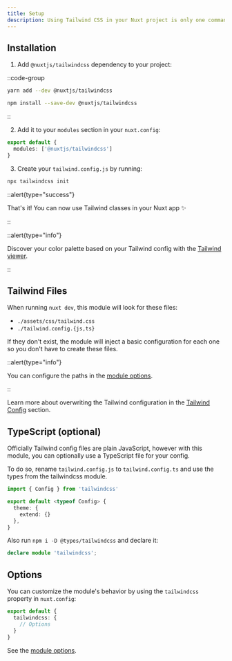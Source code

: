 ```yaml
---
title: Setup
description: Using Tailwind CSS in your Nuxt project is only one command away ✨
---
```


## Installation

1. Add `@nuxtjs/tailwindcss` dependency to your project:

::code-group

```bash [Yarn]
yarn add --dev @nuxtjs/tailwindcss
```

```bash [NPM]
npm install --save-dev @nuxtjs/tailwindcss
```

::

2. Add it to your `modules` section in your `nuxt.config`:

```ts [nuxt.config]
export default {
  modules: ['@nuxtjs/tailwindcss']
}
```

3. Create your `tailwind.config.js` by running:

```bash
npx tailwindcss init
```

::alert{type="success"}

That's it! You can now use Tailwind classes in your Nuxt app ✨

::

::alert{type="info"}

Discover your color palette based on your Tailwind config with the [Tailwind viewer](/tailwind/viewer).

::

## Tailwind Files

When running `nuxt dev`, this module will look for these files:

- `./assets/css/tailwind.css`
- `./tailwind.config.{js,ts}`

If they don't exist, the module will inject a basic configuration for each one so you don't have to create these files.

::alert{type="info"}

You can configure the paths in the [module options](/getting-started/options).

::

Learn more about overwriting the Tailwind configuration in the [Tailwind Config](/tailwind/config) section.

## TypeScript (optional)

Officially Tailwind config files are plain JavaScript, however with this module, you can optionally use a TypeScript file for your config.

To do so, rename `tailwind.config.js` to `tailwind.config.ts` and use the types from the tailwindcss module.

```ts [tailwind.config.ts]
import { Config } from 'tailwindcss'

export default <typeof Config> {
  theme: {
    extend: {}
  },
}
```
Also run `npm i -D @types/tailwindcss` and declare it:

```ts [global.d.ts]
declare module 'tailwindcss';
```

## Options

You can customize the module's behavior by using the `tailwindcss` property in `nuxt.config`:

```ts [nuxt.config]
export default {
  tailwindcss: {
    // Options
  }
}
```

See the [module options](/getting-started/options).
